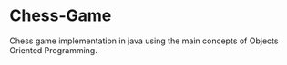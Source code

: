 # Chess-Game
Chess game implementation in java using the main concepts of Objects Oriented Programming.
